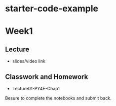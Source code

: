 # starter-code-example
# Week1

## Lecture
* slides/video link


## Classwork and Homework
* Lecture01-PY4E-Chap1

Besure to complete the notebooks and submit back.

